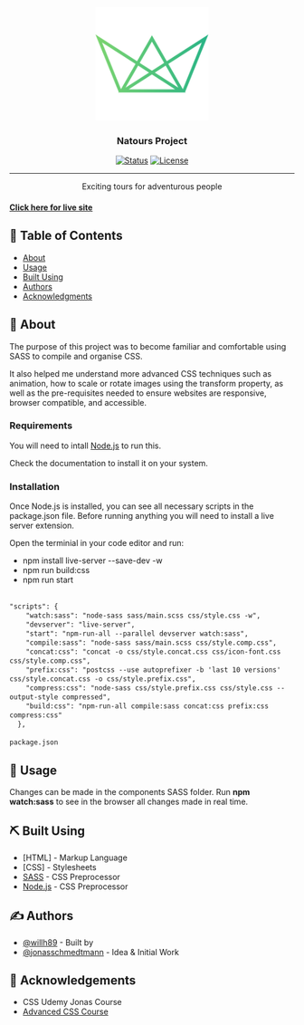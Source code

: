 <p align="center">
  <a href="" rel="noopener">
 <img width=200px height=200px src="img/favicon.png" alt="Project logo"></a>
</p>

<h3 align="center">Natours Project</h3>

<div align="center">

[![Status](https://img.shields.io/badge/status-active-success.svg)]()
[![License](https://img.shields.io/badge/license-MIT-blue.svg)](/LICENSE)

</div>
  
---

<p align="center"> Exciting tours for adventurous people

      
#### [Click here for live site](https://wills-natours-project.netlify.app/)


</p>

## 📝 Table of Contents

- [About](#about)
- [Usage](#usage)
- [Built Using](#built_using)
- [Authors](#authors)
- [Acknowledgments](#acknowledgement)

## 🧐 About <a name = "about"></a>

The purpose of this project was to become familiar and comfortable using SASS to compile and organise CSS.

It also helped me understand more advanced CSS techniques such as animation, how to scale or rotate images using the transform property, as well as the pre-requisites needed to ensure websites are responsive, browser compatible, and accessible.

### Requirements

You will need to intall [Node.js](https://nodejs.org/en/) to run this.

Check the documentation to install it on your system.

### Installation

Once Node.js is installed, you can see all necessary scripts in the package.json file.
Before running anything you will need to install a live server extension.

Open the terminial in your code editor and run:
- npm install live-server --save-dev -w
- npm run build:css
- npm run start

```

"scripts": {
    "watch:sass": "node-sass sass/main.scss css/style.css -w",
    "devserver": "live-server",
    "start": "npm-run-all --parallel devserver watch:sass",
    "compile:sass": "node-sass sass/main.scss css/style.comp.css",
    "concat:css": "concat -o css/style.concat.css css/icon-font.css css/style.comp.css",
    "prefix:css": "postcss --use autoprefixer -b 'last 10 versions' css/style.concat.css -o css/style.prefix.css",
    "compress:css": "node-sass css/style.prefix.css css/style.css --output-style compressed",
    "build:css": "npm-run-all compile:sass concat:css prefix:css compress:css"
  },

package.json

```

## 🎈 Usage <a name="usage"></a>

Changes can be made in the components SASS folder.
Run **npm watch:sass** to see in the browser all changes made in real time. 

## ⛏️ Built Using <a name = "built_using"></a>

- [HTML] - Markup Language
- [CSS] - Stylesheets
- [SASS](https://sass-lang.com/) - CSS Preprocessor
- [Node.js](https://sass-lang.com/) - CSS Preprocessor

## ✍️ Authors <a name = "authors"></a>

- [@willh89](https://github.com/willh89) - Built by
- [@jonasschmedtmann](https://github.com/jonasschmedtmann) - Idea & Initial Work

## 🎉 Acknowledgements <a name = "acknowledgement"></a>

- CSS Udemy Jonas Course
- [Advanced CSS Course](https://github.com/jonasschmedtmann)

